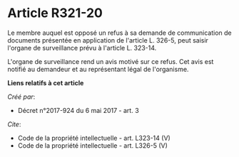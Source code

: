 # Article R321-20

Le membre auquel est opposé un refus à sa demande de communication de documents présentée en application de l'article L.
326-5, peut saisir l'organe de surveillance prévu à l'article L. 323-14. 

L'organe de surveillance rend un avis motivé sur ce refus. Cet avis est notifié au demandeur et au représentant légal de
l'organisme.

**Liens relatifs à cet article**

_Créé par_:

  - Décret n°2017-924 du 6 mai 2017 - art. 3

_Cite_:

  - Code de la propriété intellectuelle - art. L323-14 (V)
  - Code de la propriété intellectuelle - art. L326-5 (V)
